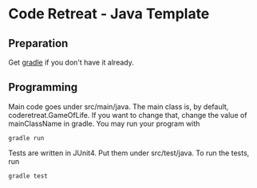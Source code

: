 Code Retreat - Java Template
=============================

Preparation
-----------
Get [gradle](http://gradle.org) if you don't have it already.

Programming
-----------

Main code goes under src/main/java. The main class is, by default,
coderetreat.GameOfLife. If you want to change that, change the value
of mainClassName in gradle. You may run your program with

```
gradle run
```

Tests are written in JUnit4. Put them under src/test/java. To run the
tests, run

```
gradle test
```
